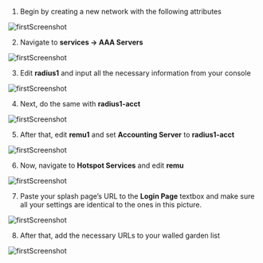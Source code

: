 

1. Begin by creating a new network with the following attributes

![firstScreenshot](https://raw.githubusercontent.com/IronWifi/docs/master/configuration-guides/ruckus/ruckus1.png)

2. Navigate to **services -> AAA Servers**

![firstScreenshot](https://raw.githubusercontent.com/IronWifi/docs/master/configuration-guides/ruckus/ruckus2.png)

3. Edit **radius1** and input all the necessary information from your console

![firstScreenshot](https://raw.githubusercontent.com/IronWifi/docs/master/configuration-guides/ruckus/ruckus3.png)

4. Next, do the same with **radius1-acct**

![firstScreenshot](https://raw.githubusercontent.com/IronWifi/docs/master/configuration-guides/ruckus/ruckus4.png)

5. After that, edit **remu1** and set **Accounting Server** to **radius1-acct**

![firstScreenshot](https://raw.githubusercontent.com/IronWifi/docs/master/configuration-guides/ruckus/ruckus5.png)

6. Now, navigate to **Hotspot Services** and edit **remu**

![firstScreenshot](https://raw.githubusercontent.com/IronWifi/docs/master/configuration-guides/ruckus/ruckus6.png)

7. Paste your splash page’s URL to the **Login Page** textbox and make sure all your settings are identical to the ones in this picture.

![firstScreenshot](https://raw.githubusercontent.com/IronWifi/docs/master/configuration-guides/ruckus/ruckus7.png)

8. After that, add the necessary URLs to your walled garden list

![firstScreenshot](https://raw.githubusercontent.com/IronWifi/docs/master/configuration-guides/ruckus/ruckus8.png)
